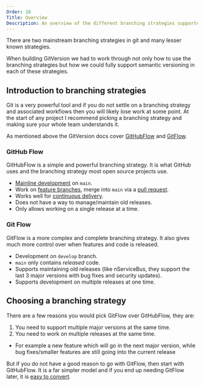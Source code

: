 ```yaml
---
Order: 10
Title: Overview
Description: An overview of the different branching strategies supported by GitVersion
---
```


There are two mainstream branching strategies in git and many lesser known
strategies.

When building GitVersion we had to work through not only how to use the
branching strategies but how we could fully support semantic versioning in each
of these strategies.

## Introduction to branching strategies

Git is a very powerful tool and if you do not settle on a branching strategy and
associated workflows then you will likely lose work at some point. At the start
of any project I recommend picking a branching strategy and making sure your
whole team understands it.

As mentioned above the GitVersion docs cover [GitHubFlow][githubflow] and
[GitFlow][gitflow].

### GitHub Flow

GitHubFlow is a simple and powerful branching strategy. It is what GitHub uses
and the branching strategy most open source projects use.

*   [Mainline development][mainline] on `main`.
*   Work on [feature branches][feature-branches], merge into `main` via a [pull
    request][pull-request].
*   Works well for [continuous delivery][continuous-delivery].
*   Does not have a way to manage/maintain old releases.
*   Only allows working on a single release at a time.

### Git Flow

GitFlow is a more complex and complete branching strategy. It also gives much
more control over when features and code is released.

*   Development on `develop` branch.
*   `main` only contains _released_ code.
*   Supports maintaining old releases (like nServiceBus, they support the last 3
    major versions with bug fixes and security updates).
*   Supports development on multiple releases at one time.

## Choosing a branching strategy

There are a few reasons you would pick GitFlow over GitHubFlow, they are:

1.  You need to support multiple major versions at the same time.
2.  You need to work on multiple releases at the same time.

*   For example a new feature which will go in the next major version, while bug
    fixes/smaller features are still going into the current release

But if you do not have a good reason to go with GitFlow, then start with
GitHubFlow. It is a far simpler model and if you end up needing GitFlow later,
it is [easy to convert][converting-to-gitflow].

[continuous-delivery]: /docs/reference/modes/continuous-delivery
[converting-to-gitflow]: /docs/learn/branching-strategies/gitflow/converting-to-gitflow
[feature-branches]: /docs/learn/branching-strategies/gitflow/examples#feature-branches
[gitflow]: /docs/learn/branching-strategies/gitflow
[githubflow]: /docs/learn/branching-strategies/githubflow
[mainline]: /docs/reference/modes/mainline
[pull-request]: /docs/learn/branching-strategies/gitflow/examples#pull-request

